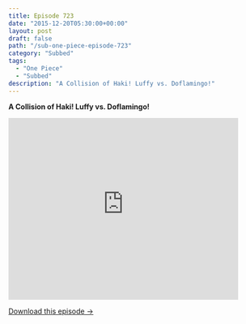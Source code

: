 ```yaml
---
title: Episode 723
date: "2015-12-20T05:30:00+00:00"
layout: post
draft: false
path: "/sub-one-piece-episode-723"
category: "Subbed"
tags:
  - "One Piece"
  - "Subbed"
description: "A Collision of Haki! Luffy vs. Doflamingo!"
---
```


**A Collision of Haki! Luffy vs. Doflamingo!**

<iframe width="640" height="360" src="https://www.rapidvideo.com/e/G6FRPGLIQT" frameborder="0" marginwidth=0 marginheight=0 scrolling=no allowfullscreen style="max-width:90%;"></iframe>

<a href="http://ouo.io/qs/eCodkFEQ?s=https://www.rapidvideo.com/d/G6FRPGLIQT" class="styled_a">Download this episode →</a>

